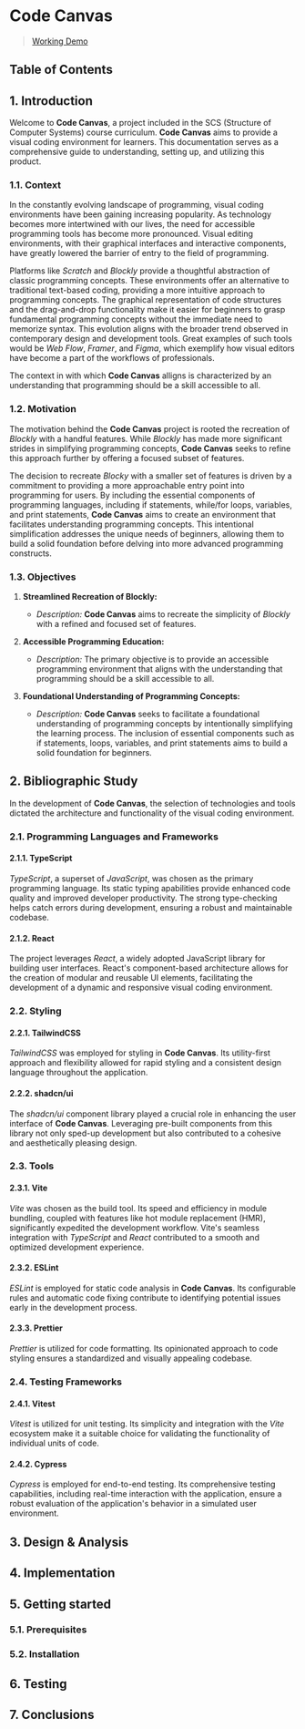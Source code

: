 # Code Canvas

> [Working Demo](https://code-canvas.raru.dev/)

## Table of Contents

## 1. Introduction

Welcome to **Code Canvas**, a project included in the SCS (Structure of Computer
Systems) course curriculum. **Code Canvas** aims to provide a visual coding environment
for learners. This documentation serves as a comprehensive guide to understanding,
setting up, and utilizing this product.

### 1.1. Context

In the constantly evolving landscape of programming, visual coding environments
have been gaining increasing popularity. As technology becomes more intertwined
with our lives, the need for accessible programming tools has become more
pronounced. Visual editing environments, with their graphical interfaces and
interactive components, have greatly lowered the barrier of entry to the field
of programming.

Platforms like *Scratch* and *Blockly* provide a thoughtful abstraction of classic
programming concepts. These environments offer an alternative to traditional
text-based coding, providing a more intuitive approach to programming concepts.
The graphical representation of code structures and the drag-and-drop
functionality make it easier for beginners to grasp fundamental programming
concepts without the immediate need to memorize syntax. This evolution aligns
with the broader trend observed in contemporary design and development tools.
Great examples of such tools would be *Web Flow*, *Framer*, and *Figma*, which
exemplify how visual editors have become a part of the workflows of professionals.

The context in with which **Code Canvas** alligns is characterized by an understanding
that programming should be a skill accessible to all.

### 1.2. Motivation

The motivation behind the **Code Canvas** project is rooted the recreation of
*Blockly* with a handful features. While *Blockly* has made more significant
strides in simplifying programming concepts, **Code Canvas** seeks to refine
this approach further by offering a focused subset of features.

The decision to recreate *Blocky* with a smaller set of features is driven by a
commitment to providing a more approachable entry point into programming for users.
By including the essential components of programming languages, including if
statements, while/for loops, variables, and print statements, **Code Canvas** aims
to create an environment that facilitates understanding programming concepts.
This intentional simplification addresses the unique needs of beginners, allowing
them to build a solid foundation before delving into more advanced programming constructs.

### 1.3. Objectives

1. **Streamlined Recreation of Blockly:**
   - *Description:* **Code Canvas** aims to recreate the simplicity of *Blockly*
   with a refined and focused set of features.

2. **Accessible Programming Education:**
   - *Description:* The primary objective is to provide an accessible programming
   environment that aligns with the understanding that programming should be a
   skill accessible to all.

3. **Foundational Understanding of Programming Concepts:**
   - *Description:* **Code Canvas** seeks to facilitate a foundational understanding
   of programming concepts by intentionally simplifying the learning process.
   The inclusion of essential components such as if statements, loops, variables,
   and print statements aims to build a solid foundation for beginners.

## 2. Bibliographic Study

In the development of **Code Canvas**, the selection of technologies and tools
dictated the architecture and functionality of the visual coding environment.

### 2.1. Programming Languages and Frameworks

#### 2.1.1. TypeScript

*TypeScript*, a superset of *JavaScript*, was chosen as the primary programming
language. Its static typing apabilities provide enhanced code quality and
improved developer productivity. The strong type-checking helps catch errors
during development, ensuring a robust and maintainable codebase.

#### 2.1.2. React

The project leverages *React*, a widely adopted JavaScript library for building
user interfaces. React's component-based architecture allows for the creation of
modular and reusable UI elements, facilitating the development of a dynamic
and responsive visual coding environment.

### 2.2. Styling

#### 2.2.1. TailwindCSS

*TailwindCSS* was employed for styling in **Code Canvas**. Its utility-first
approach and flexibility allowed for rapid styling and a consistent design
language throughout the application.

#### 2.2.2. shadcn/ui

The *shadcn/ui* component library played a crucial role in enhancing the user
interface of **Code Canvas**. Leveraging pre-built components from this library
not only sped-up development but also contributed to a cohesive and aesthetically
pleasing design.

### 2.3. Tools

#### 2.3.1. Vite

*Vite* was chosen as the build tool. Its speed and efficiency in module
bundling, coupled with features like hot module replacement (HMR), significantly
expedited the development workflow. Vite's seamless integration with *TypeScript*
and *React* contributed to a smooth and optimized development experience.

#### 2.3.2. ESLint

*ESLint* is employed for static code analysis in **Code Canvas**. Its configurable
rules and automatic code fixing contribute to identifying potential issues early
in the development process.

#### 2.3.3. Prettier

*Prettier* is utilized for code formatting. Its opinionated approach to code
styling ensures a standardized and visually appealing codebase.

### 2.4. Testing Frameworks

#### 2.4.1. Vitest

*Vitest* is utilized for unit testing. Its simplicity and integration with the
*Vite* ecosystem make it a suitable choice for validating the functionality of
individual units of code.

#### 2.4.2. Cypress

*Cypress* is employed for end-to-end testing. Its comprehensive testing capabilities,
including real-time interaction with the application, ensure a robust evaluation
of the application's behavior in a simulated user environment.

## 3. Design & Analysis

## 4. Implementation

## 5. Getting started

### 5.1. Prerequisites

### 5.2. Installation

## 6. Testing

## 7. Conclusions
